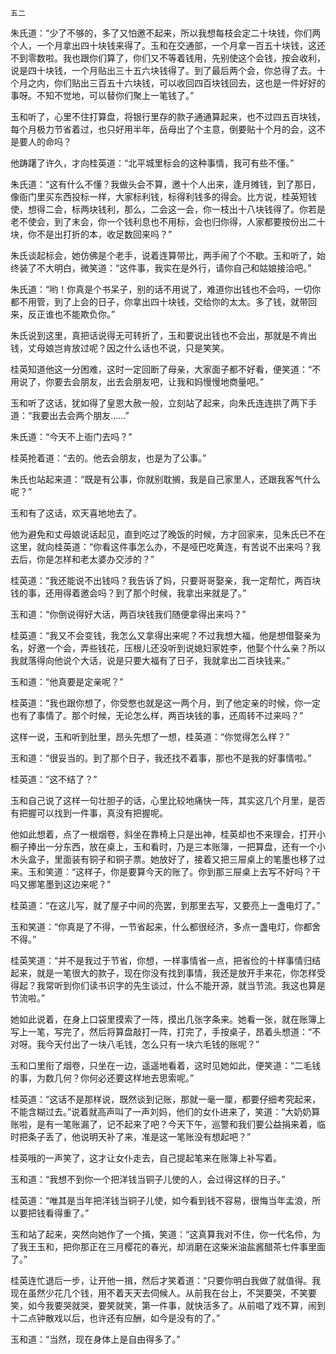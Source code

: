     五二 

   朱氏道：“少了不够的，多了又怕邀不起来，所以我想每枝会定二十块钱，你们两个人，一个月拿出四十块钱来得了。玉和在交通部，一个月拿一百五十块钱，这还不到零数啦。我也跟你们算了，你们又不等着钱用，先别使这个会钱，按会收利，说是四十块钱，一个月贴出三十五六块钱得了。到了最后两个会，你总得了去。十个月之内，你们贴出三百五十六块钱，可以收回四百块钱回去，这也是一件好好的事呀。不知不觉地，可以替你们聚上一笔钱了。”

   玉和听了，心里不住打算盘，将银行里存的款子通通算起来，也不过四五百块钱，每个月极力节省着过，也只好用半年，岳母出了个主意，倒要贴十个月的会，这不是要人的命吗？

   他踌躇了许久，才向桂英道：“北平城里标会的这种事情，我可有些不懂。”

   朱氏道：“这有什么不懂？我做头会不算，邀十个人出来，逢月摊钱，到了那日，像衙门里买东西投标一样，大家标利钱，标得利钱多的得会。比方说，桂英短钱使，想得二会，标两块钱利，那么，二会这一会，你一枝出十八块钱得了。你若是老不使会，到了末会，你一个钱利息也不用标，会也归你得，人家都要按份出二十块，你不是出打折的本，收足数回来吗？”

   朱氏谈起标会，她仿佛是个老手，说着连算带比，两手闹了个不歇。玉和听了，始终装了不大明白，微笑道：“这件事，我实在是外行，请你自己和姑娘接洽吧。”

   朱氏道：“哟！你真是个书呆子，别的话不用说了，难道你出钱也不会吗，一切你都不用管，到了上会的日子，你拿出四十块钱，交给你的太太。多了钱，就带回来，反正谁也不能欺负你。”

   朱氏说到这里，真把话说得无可转折了，玉和要说出钱也不会出，那就是不肯出钱，丈母娘岂肯放过呢？因之什么话也不说，只是笑笑。

   桂英知道他这一分困难，这时一定回断了母亲，大家面子都不好看，便笑道：“不用说了，你要去会朋友，出去会朋友吧，让我和妈慢慢地商量吧。”

   玉和听了这话，犹如得了皇恩大赦一般，立刻站了起来，向朱氏连连拱了两下手道：“我要出去会两个朋友……”

   朱氏道：“今天不上衙门去吗？”

   桂英抢着道：“去的。他去会朋友，也是为了公事。”

   朱氏也站起来道：“既是有公事，你就别耽搁，我是自己家里人，还跟我客气什么呢？”

   玉和有了这话，欢天喜地地去了。

   他为避免和丈母娘说话起见，直到吃过了晚饭的时候，方才回家来，见朱氏已不在这里，就向桂英道：“你看这件事怎么办，不是哑巴吃黄连，有苦说不出来吗？我去后，你是怎样和老太婆办交涉的？”

   桂英道：“我还能说不出钱吗？我告诉了妈，只要哥哥娶亲，我一定帮忙，两百块钱的事，还用得着邀会吗？到了那个时候，我拿出来就是了。”

   玉和道：“你倒说得好大话，两百块钱我们随便拿得出来吗？”

   桂英道：“我又不会变钱，我怎么又拿得出来呢？不过我想大福，他是想借娶亲为名，好邀一个会，弄些钱花，压根儿还没听到说媳妇家姓李，他娶个什么亲？所以我就落得向他说个大话，说是只要大福有了日子，我就拿出二百块钱来。”

   玉和道：“他真要是定亲呢？”

   桂英道：“我也跟你想了，你受憋也就是这一两个月，到了他定亲的时候，你一定也有了事情了。那个时候，无论怎么样，两百块钱的事，还周转不过来吗？”

   这样一说，玉和听到肚里，昂头先想了一想，桂英道：“你觉得怎么样？”

   玉和道：“很妥当的。到了那个日子，我还找不着事，那也不是我的好事情啦。”

   桂英道：“这不结了？”

   玉和自己说了这样一句壮胆子的话，心里比较地痛快一阵，其实这几个月里，是否有把握可以找到一件事，真没有把握呢。

   他如此想着，点了一根烟卷，斜坐在靠椅上只是出神，桂英却也不来理会，打开小橱子捧出一分东西，放在桌上，玉和看时，乃是三本账簿，一把算盘，还有一个小木头盒子，里面装有铜子和铜子票。她放好了，接着又把三屉桌上的笔墨也移了过来。玉和笑道：“这样子，你是要算今天的账了。你到那三屉桌上去写不好吗？干吗又挪笔墨到这边来呢？”

   桂英道：“在这儿写，就了屋子中间的亮罢，到那里去写，又要亮上一盏电灯了。”

   玉和笑道：“你真是了不得，一节省起来，什么都很经济，多点一盏电灯，你都舍不得。”

   桂英笑道：“并不是我过于节省，你想，一样事情省一点，把省俭的十样事情归结起来，就是一笔很大的款子，现在你没有找到事情，我还是放开手来花，你怎样受得起？我常听到你们读书识字的先生谈过，什么不能开源，就当节流。我这也算是节流啦。”

   她如此说着，在身上口袋里摸索了一阵，摸出几张字条来。她看一张，就在账簿上写上一笔，写完了，然后将算盘敲打一阵，打完了，手按桌子，昂着头想道：“不对呀。我今天付出了一块八毛钱，怎么只有一块六毛钱的账呢？”

   玉和口里衔了烟卷，只坐在一边，遥遥地看着，这时见她如此，便笑道：“二毛钱的事，为数几何？你何必还要这样地去思索呢。”

   桂英道：“这话不是那样说，既然谈到记账，那就一毫一厘，都要仔细考究起来，不能含糊过去。”说着就高声叫了一声刘妈，他们的女仆进来了，笑道：“大奶奶算账啦，是有一笔账漏了，记不起来了吧？今天下午，巡警和我们要公益捐来着，临时把条子丢了，他说明天补了来，准是这一笔账没有想起吧？”

   桂英哦的一声笑了，这才让女仆走去，自己提起笔来在账簿上补写着。

   玉和道：“我想不到你一个把洋钱当铜子儿使的人，会过得这样的日子。”

   桂英道：“唯其是当年把洋钱当铜子儿使，如今看到钱不容易，很悔当年孟浪，所以要把钱看得重了。”

   玉和站了起来，突然向她作了一个揖，笑道：“这真算我对不住，你一代名伶，为了我王玉和，把你那正在三月樱花的春光，却消磨在这柴米油盐酱醋茶七件事里面了。”

   桂英连忙退后一步，让开他一揖，然后才笑着道：“只要你明白我做了就值得。我现在虽然少花几个钱，用不着天天去伺候人。从前我在台上，不哭要哭，不笑要笑，如今我要哭就哭，要笑就笑，第一件事，就快活多了。从前唱了戏不算，闹到十二点钟散戏以后，也许还有应酬，如今是没有的了。”

   玉和道：“当然，现在身体上是自由得多了。”


